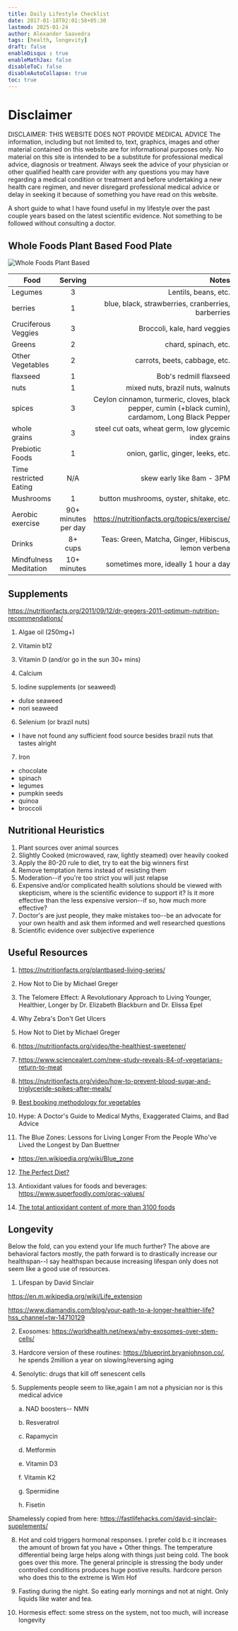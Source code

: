 ```yaml
---
title: Daily Lifestyle Checklist
date: 2017-01-18T02:01:58+05:30
lastmod: 2025-01-24
author: Alexander Saavedra
tags: [health, longevity]
draft: false
enableDisqus : true
enableMathJax: false
disableToC: false
disableAutoCollapse: true
toc: true
---
```


# Disclaimer

DISCLAIMER: THIS WEBSITE DOES NOT PROVIDE MEDICAL ADVICE The information, including but not limited to, text, graphics, images and other material contained on this website are for informational purposes only. No material on this site is intended to be a substitute for professional medical advice, diagnosis or treatment. Always seek the advice of your physician or other qualified health care provider with any questions you may have regarding a medical condition or treatment and before undertaking a new health care regimen, and never disregard professional medical advice or delay in seeking it because of something you have read on this website.

A short guide to what I have found useful in my
lifestyle over the past couple years based on the latest scientific evidence. Not something to be followed without consulting a doctor.

## Whole Foods Plant Based Food Plate

![Whole Foods Plant Based](/whole-foods.jpg "Whole Foods plant based Foods")

| Food        | Serving           | Notes  |
| ------------- |:-------------:| -----:|
| Legumes      | 3 | Lentils, beans, etc. |
| berries      | 1      |   blue, black, strawberries, cranberries, barberries |
| Cruciferous Veggies | 3     |    Broccoli, kale, hard veggies |
| Greens | 2      |   chard, spinach, etc. |
| Other Vegetables | 2      |    carrots, beets, cabbage, etc. |
| flaxseed | 1      |    Bob's redmill flaxseed |
| nuts | 1      |   mixed nuts, brazil nuts, walnuts |
| spices | 3      |    Ceylon cinnamon, turmeric, cloves, black pepper, cumin (+black cumin), cardamom, Long Black Pepper |
| whole grains | 3     |    steel cut oats, wheat germ, low glycemic index grains |
| Prebiotic Foods | 1      | onion, garlic, ginger, leeks, etc. |
| Time restricted Eating | N/A     | skew early like 8am - 3PM |
| Mushrooms | 1      | button mushrooms, oyster, shitake, etc. |
| Aerobic exercise | 90+ minutes per day      |   https://nutritionfacts.org/topics/exercise/ |
| Drinks | 8+ cups     | Teas: Green, Matcha, Ginger, Hibiscus, lemon verbena |
| Mindfulness Meditation | 10+ minutes | sometimes more, ideally 1 hour a day |
## Supplements

https://nutritionfacts.org/2011/09/12/dr-gregers-2011-optimum-nutrition-recommendations/

1. Algae oil (250mg+)

2. Vitamin b12 

3. Vitamin D (and/or go in the sun 30+ mins)

4. Calcium

5. Iodine supplements (or seaweed)
  - dulse seaweed
  - nori seaweed

6. Selenium (or brazil nuts)

  - I have not found any sufficient food source besides brazil nuts that tastes alright

7. Iron 

  - chocolate
  - spinach
  - legumes
  - pumpkin seeds
  - quinoa
  - broccoli

## Nutritional Heuristics

1) Plant sources over animal sources
2) Slightly Cooked (microwaved, raw, lightly steamed) over heavily cooked
3) Apply the 80-20 rule to diet, try to eat the big winners first
4) Remove temptation items instead of resisting them
5) Moderation--if you're too strict you will just relapse
6) Expensive and/or complicated health solutions should be viewed with skepticism, where is the scientific evidence to support it? 
Is it more effective than the less expensive version--if so, how much more effective?
7) Doctor's are just people, they make mistakes too--be an advocate for your own health 
and ask them informed and well researched questions
8) Scientific evidence over subjective experience 


## Useful Resources

1. https://nutritionfacts.org/plantbased-living-series/

2. How Not to Die by Michael Greger

3. The Telomere Effect: A Revolutionary Approach to Living Younger, Healthier, Longer by Dr. Elizabeth Blackburn and Dr. Elissa Epel

4. Why Zebra's Don't Get Ulcers

5. How Not to Diet by Michael Greger

6. https://nutritionfacts.org/video/the-healthiest-sweetener/

7. https://www.sciencealert.com/new-study-reveals-84-of-vegetarians-return-to-meat

8. https://nutritionfacts.org/video/how-to-prevent-blood-sugar-and-triglyceride-spikes-after-meals/

9. [Best booking methodology for vegetables](https://www.youtube.com/watch?v=CblEnrysVIA)

10. Hype: A Doctor's Guide to Medical Myths, Exaggerated Claims, and Bad Advice

11. The Blue Zones: Lessons for Living Longer From the People Who've Lived the Longest by Dan Buettner
  - https://en.wikipedia.org/wiki/Blue_zone

12. [The Perfect Diet?](https://www.health.harvard.edu/diet-and-weight-loss/the-perfect-diet)

13. Antioxidant values for foods and beverages: https://www.superfoodly.com/orac-values/

14. [The total antioxidant content of more than 3100 foods](https://www.ncbi.nlm.nih.gov/pmc/articles/PMC2841576/)


## Longevity
Below the fold, can you extend your life much further? The above are behavioral factors mostly, the path forward is to drastically increase
our healthspan--I say healthspan because increasing lifespan only does not seem like a good use of resources.

1. Lifespan by David Sinclair

https://en.m.wikipedia.org/wiki/Life_extension

https://www.diamandis.com/blog/your-path-to-a-longer-healthier-life?hss_channel=tw-14710129

2. Exosomes: https://worldhealth.net/news/why-exosomes-over-stem-cells/
3. Hardcore version of these routines: https://blueprint.bryanjohnson.co/, he spends 2million a year on slowing/reversing aging

5. Senolytic: drugs that kill off senescent cells

7. Supplements people seem to like,again I am not a physician nor is this medical advice

   a. NAD boosters-- NMN
   
   b. Resveratrol
   
   c. Rapamycin
   
   d. Metformin
   
   e. Vitamin D3
   
   f. Vitamin K2
   
   g. Spermidine
   
   h. Fisetin

Shamelessly copied from here: https://fastlifehacks.com/david-sinclair-supplements/

8. Hot and cold triggers hormonal responses. I prefer cold b.c it increases the amount of brown fat you have + Other things. The temperature differential being large helps along with things just being cold. The book goes over this more. The general principle is stressing the body under controlled conditions produces huge postive results.
  hardcore person who does this to the extreme is Wim Hof

9. Fasting during the night. So eating early mornings and not at night. Only liquids like water and tea.

10. Hormesis effect: some stress on the system, not too much, will increase longevity

